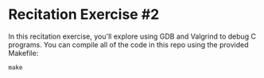 # Recitation Exercise \#2

In this recitation exercise, you'll explore using GDB and Valgrind to debug C programs.  You can compile all of the code in this repo using the provided Makefile:
```
make
```
